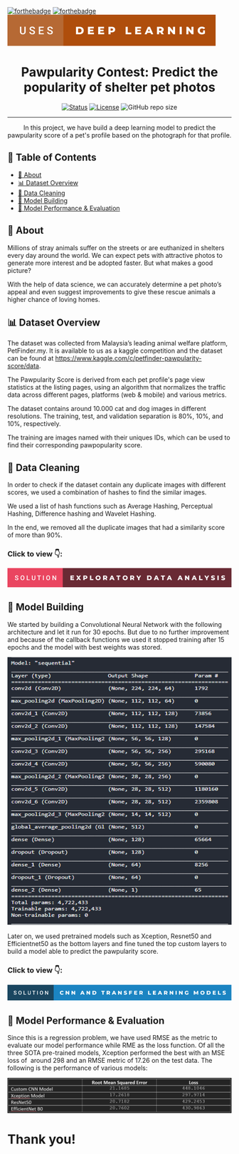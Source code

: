 [![forthebadge](https://forthebadge.com/images/badges/powered-by-coffee.svg)]()
[![forthebadge](https://forthebadge.com/images/badges/made-with-python.svg)]()
[![forthebadge](images/badges/uses-deep-learning.svg)]()

<h1 align="center">Pawpularity Contest: Predict the popularity of shelter pet photos</h1>

<div align="center">

  [![Status](https://img.shields.io/badge/status-active-success.svg)]()
  [![License](https://img.shields.io/badge/license-MIT-blue.svg)]()
  ![GitHub repo size](https://img.shields.io/github/repo-size/vipul-shinde/pet-pawpularity-contest)

</div>

---

<p align="center"> In this project, we have build a deep learning model to predict the pawpularity score of a pet's profile based on the photograph for that profile.
    <br>
</p>

## 📝 Table of Contents

- [🧐 About](#about)
- [📊 Dataset Overview](#data-overview)
- [🧹 Data Cleaning](#data-cleaning)
- [🧠 Model Building](#neural-network-model)
- [🎯 Model Performance & Evaluation](#model-performance)

## 🧐 About <a name = "about"></a>

Millions of stray animals suffer on the streets or are euthanized in shelters every day around the world. We can expect pets with attractive photos to generate more interest and be adopted faster. But what makes a good picture?

With the help of data science, we can accurately determine a pet photo’s appeal and even suggest improvements to give these rescue animals a higher chance of loving homes.

## 📊 Dataset Overview <a name="data-overview"></a>

The dataset was collected from Malaysia’s leading animal welfare platform, PetFinder.my. It is available to us as a kaggle competition and the dataset can be found at https://www.kaggle.com/c/petfinder-pawpularity-score/data.

The Pawpularity Score is derived from each pet profile's page view statistics at the listing pages, using an algorithm that normalizes the traffic data across different pages, platforms (web & mobile) and various metrics. 

The dataset contains around 10.000 cat and dog images in different resolutions. The training, test, and validation separation is 80%, 10%, and 10%, respectively. 

The training are images named with their uniques IDs, which can be used to find their corresponding pawpopularity score.

## 🧹 Data Cleaning <a name="data-cleaning"></a>

In order to check if the dataset contain any duplicate images with different scores, we used a combination of hashes to find the similar images. 

We used a list of hash functions such as Average Hashing, Perceptual Hashing, Difference hashing and Wavelet Hashing.

In the end, we removed all the duplicate images that had a similarity score of more than 90%.

### Click to view 👇:

[![forthebadge](images/badges/solution-exploratory-data-analysis.svg)](https://github.com/vipul-shinde/pet-pawpularity-contest/blob/main/notebooks/01-eda-data-cleaning.ipynb)

## 🧠 Model Building <a name="neural-network-model">

We started by building a Convolutional Neural Network with the following architecture and let it run for 30 epochs. But due to no further improvement and because of the callback functions we used it stopped training after 15 epochs and the model with best weights was stored.

<p align="center">
    <img src="images\cnn-architecture.png" alt="cnn-architecture">
</p>

Later on, we used pretrained models such as Xception, Resnet50 and Efficientnet50 as the bottom layers and fine tuned the top custom layers to build a model able to predict the pawpularity score.

### Click to view 👇:

[![forthebadge](images/badges/solution-cnn-and-transfer-learning-models.svg)](https://github.com/vipul-shinde/pet-pawpularity-contest/blob/main/notebooks/02-cnn-and-transfer-learning.ipynb)

## 🎯 Model Performance & Evaluation <a name="model-performance">

Since this is a regression problem, we have used RMSE as the metric to evaluate our model performance while RME as the loss function. Of all the three SOTA pre-trained models, Xception performed the best with an MSE loss of  around 298 and an RMSE metric of 17.26 on the test data. The following is the performance of various models:

<p align="center">
    <img src="images\model-performance.png" alt="cnn-architecture">
</p>

# Thank you!